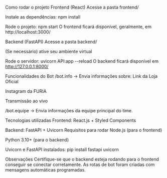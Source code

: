 Como rodar o projeto
Frontend (React)
Acesse a pasta frontend/

Instale as dependências:
npm install

Rode o projeto:
npm start
O frontend ficará disponível, geralmente, em http://localhost:3000/

Backend (FastAPI)
Acesse a pasta backend/

(Se necessário) ative seu ambiente virtual

Rode o servidor:
uvicorn API:app --reload
O backend ficará disponível em http://127.0.0.1:8000/

Funcionalidades do Bot
/bot.info → Envia informações sobre:
Link da Loja Oficial

Instagram da FURIA

Transmissão ao vivo

/bot.equipe → Envia informações da equipe principal do time.

Tecnologias utilizadas
Frontend: React.js + Styled Components

Backend: FastAPI + Uvicorn
Requisitos para rodar
Node.js (para o frontend)

Python 3.10+ (para o backend)

Uvicorn e FastAPI instalados:
pip install fastapi uvicorn

Observações
Certifique-se que o backend esteja rodando para o frontend conseguir se conectar corretamente.
As rotas de bot foram criadas com mensagens automáticas programadas.
